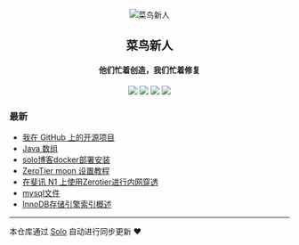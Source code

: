 <p align="center"><img alt="菜鸟新人" src="https://i.loli.net/2019/08/23/cs4qpjeNR1EViC3.png"></p><h2 align="center">
菜鸟新人
</h2>

<h4 align="center">他们忙着创造，我们忙着修复</h4>
<p align="center"><a title="菜鸟新人" target="_blank" href="https://github.com/xations/solo-blog"><img src="https://img.shields.io/github/last-commit/xations/solo-blog.svg?style=flat-square&color=FF9900"></a>
<a title="GitHub repo size in bytes" target="_blank" href="https://github.com/xations/solo-blog"><img src="https://img.shields.io/github/repo-size/xations/solo-blog.svg?style=flat-square"></a>
<a title="Solo Version" target="_blank" href="https://github.com/b3log/solo/releases"><img src="https://img.shields.io/badge/solo-3.6.4-f1e05a.svg?style=flat-square&color=blueviolet"></a>
<a title="Hits" target="_blank" href="https://github.com/b3log/hits"><img src="https://hits.b3log.org/xations/solo-blog.svg"></a></p>

### 最新

* [我在 GitHub 上的开源项目](https://amdyes.top/my-github-repos)
* [Java 数组](https://amdyes.top/articles/2019/09/08/1567954401582.html)
* [solo博客docker部署安装](https://amdyes.top/articles/2019/08/27/1566918760376.html)
* [ZeroTier moon 设置教程](https://amdyes.top/articles/2019/08/26/1566831752085.html)
* [在斐讯 N1 上使用Zerotier进行内网穿透](https://amdyes.top/articles/2019/08/26/1566828443751.html)
* [ mysql文件](https://amdyes.top/articles/2019/08/23/1566553723593.html)
* [InnoDB存储引擎索引概述](https://amdyes.top/articles/2019/08/23/1566552040998.html)



---

本仓库通过 [Solo](https://github.com/b3log/solo) 自动进行同步更新 ❤️ 